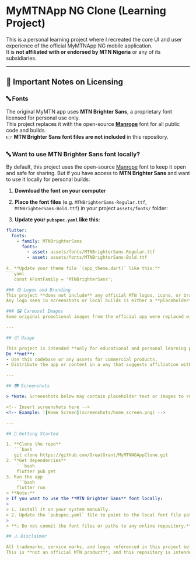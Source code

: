 # MyMTNApp NG Clone (Learning Project)

This is a personal learning project where I recreated the core UI and user experience of the official MyMTNApp NG mobile application.  
It is **not affiliated with or endorsed by MTN Nigeria** or any of its subsidiaries.

---

## 🚨 Important Notes on Licensing

### 🔤 Fonts
The original MyMTN app uses **MTN Brighter Sans**, a proprietary font licensed for personal use only.  
This project replaces it with the open-source [**Manrope**](https://fonts.google.com/specimen/Manrope) font for all public code and builds.  
👉 **MTN Brighter Sans font files are not included** in this repository.

### 🔤 Want to use MTN Brighter Sans font locally?
By default, this project uses the open-source [Manrope](https://fonts.google.com/specimen/Manrope) font to keep it open and safe for sharing.
But if you have access to **MTN Brighter Sans** and want to use it locally for personal builds:

1. **Download the font on your computer**

2. **Place the font files** (e.g. `MTNBrighterSans-Regular.ttf`, `MTNBrighterSans-Bold.ttf`) in your project `assets/fonts/` folder:


3. **Update your `pubspec.yaml` like this:**
```yaml
flutter:
  fonts:
    - family: MTNBrighterSans
      fonts:
        - asset: assets/fonts/MTNBrighterSans-Regular.ttf
        - asset: assets/fonts/MTNBrighterSans-Bold.ttf
        
4. **Update your theme file `(app_theme.dart)` like this:**
```yaml
   const kFontFamily = 'MTNBrighterSans';

### 🟡 Logos and Branding
This project **does not include** any official MTN logos, icons, or branding.  
Any logo seen in screenshots or local builds is either a **placeholder** or used **only for personal testing purposes** and not meant for public or commercial use.

### 🖼 Carousel Images
Some original promotional images from the official app were replaced with royalty-free or placeholder images in this public version to comply with copyright rules.

---

## 📦 Usage

This project is intended **only for educational and personal learning purposes**.  
Do **not**:
- Use this codebase or any assets for commercial products.
- Distribute the app or content in a way that suggests affiliation with MTN.

---

## 📷 Screenshots

> *Note: Screenshots below may contain placeholder text or images to replace proprietary assets.*

<!-- Insert screenshots here -->
<!-- Example: ![Home Screen](screenshots/home_screen.png) -->

---

## 🚀 Getting Started

1. **Clone the repo**
   ```bash
   git clone https://github.com/GreatGrant/MyMTNNGAppClone.git
2. **Get dependencies**
    ```bash
    flutter pub get
3. Run the app
    ```bash
    flutter run
> **Note:**  
> If you want to use the **MTN Brighter Sans** font locally:
>
> 1. Install it on your system manually.
> 2. Update the `pubspec.yaml` file to point to the local font file path.
>
> **⚠️ Do not commit the font files or paths to any online repository.**

## ⚠️ Disclaimer

All trademarks, service marks, and logos referenced in this project belong to their respective owners.  
This is **not an official MTN product**, and this repository is intended for **learning purposes only**.

